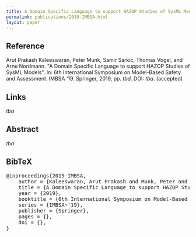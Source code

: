 ```yaml
---
title: A Domain Specific Language to support HAZOP Studies of SysML Models
permalink: publications/2019-IMBSA.html
layout: paper
---
```


## Reference

Arut Prakash Kaleeswaran, Peter Munk, Samir Sarkic, Thomas Vogel, and Arne Nordmann. "A Domain Specific Language to support HAZOP Studies of SysML Models". In: 6th International Symposium on Model-Based Safety and Assessment. IMBSA '19. Springer, 2019, pp. _tbd_. DOI: _tba_. (accepted)

## Links
_tba_

## Abstract
_tba_

## BibTeX

<div class="bibtex">
<pre>@inproceedings{2019-IMBSA,
    author = {Kaleeswaran, Arut Prakash and Munk, Peter and Sarkic, Samir and Vogel, Thomas and Nordmann, Arne},
    title = {A Domain Specific Language to support HAZOP Studies of SysML Models},
    year = {2019},
    booktitle = {6th International Symposium on Model-Based Safety and Assessment},
    series = {IMBSA~'19},
    publisher = {Springer},
    pages = {},
    doi = {},
}</pre>
</div>

